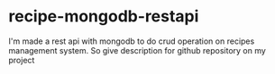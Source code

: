 # recipe-mongodb-restapi
I'm made a rest api with mongodb to do crud operation on recipes management system. So give description for github repository on my project
